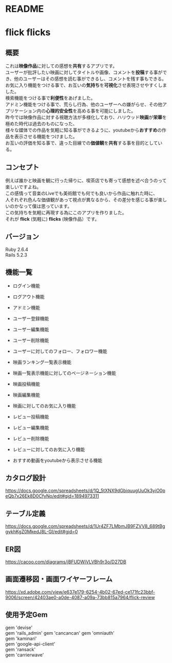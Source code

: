 # README

# flick flicks

## 概要
これは**映像作品**に対しての感想を**共有**するアプリです。  
ユーザーが批評したい映画に対してタイトルや画像、コメントを**投稿**する事ができ、他のユーザーはその感想を読む事ができるし、コメントを残す事もできる。  
お気に入り機能をつける事で、お互いの**気持ち**を**可視化**させ表現させやすくしました。   
検索機能をつける事で**利便性**をあげました。  
アドミン機能をつける事で、荒らし行為、他のユーザーへの嫌がらせ、その他アプリケーション内の**心理的安全性**を高める事を可能にしました。  
昨今では映像作品に対する視聴方法が多様化しており、ハリウッド**映画**が**栄華**を極めた時代は過去のものになった、  
様々な媒体での作品を気軽に知る事ができるように、youtubeから**おすすめ**の作品を表示させる機能をつけました。  
お互いの評価を知る事で、違った目線での**価値観**を**共有**する事を目的としている。

## コンセプト  
例えば誰かと映画を観に行った帰りに、喫茶店でも寄って感想を述べ合うのって楽しいですよね。  
この感情って音楽のLiveでも美術館でも何でも良いから作品に触れた時に、  
人それぞれ色んな価値観があって視点が異なるから、その差分を感じる事が楽しいのかなって僕は思っています。  
この気持ちを気軽に再現する為にこのアプリを作りました。  
それが **flick** (気軽に) **flicks** (映像作品）です。

## バージョン
Ruby 2.6.4  
Rails 5.2.3

## 機能一覧
- ログイン機能
- ログアウト機能
- アドミン機能

- ユーザー登録機能
- ユーザー編集機能
- ユーザー削除機能
- ユーザーに対してのフォロー、フォロワー機能  
 
- 映画ランキング一覧表示機能
- 映画一覧表示機能に対してのページネーション機能
- 映画投稿機能
- 映画編集機能
- 映画に対してのお気に入り機能

- レビュー投稿機能
- レビュー編集機能
- レビュー削除機能
- レビューに対してのお気に入り機能

- おすすめ動画をyoutubeから表示させる機能
## カタログ設計
https://docs.google.com/spreadsheets/d/1Q_5tXNX9dGbiquugUuOk3yiO0peQb7x26Ek8D0CfyNo/edit#gid=1894973311

## テーブル定義
https://docs.google.com/spreadsheets/d/1Ur4ZF7LMbmJB9FZVV8_689tBggykhKgZ0MkedJ8L-GI/edit#gid=0

## ER図
https://cacoo.com/diagrams/jBFUDWiVLVBh9r3o/D27DB

## 画面遷移図・画面ワイヤーフレーム
https://xd.adobe.com/view/e637e179-6254-4b02-67ed-ce171fc23bbf-9006/screen/42403ae0-a0de-4087-a09a-73bb815a7964/flick-review

## 使用予定Gem
gem 'devise'  
gem 'rails_admin'
gem 'cancancan'
gem 'omniauth'  
gem 'kaminari'  
gem 'google-api-client'  
gem 'ransack'  
gem 'carrierwave'